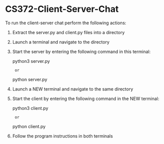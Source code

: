 # CS372-Client-Server-Chat

To run the client-server chat perform the following actions:

1) Extract the server.py and client.py files into a directory

2) Launch a terminal and navigate to the directory

3) Start the server by entering the following command in this terminal:

    python3 server.py

        or 
    
    python server.py

4) Launch a NEW terminal and navigate to the same directory

5) Start the client by entering the following command in the NEW terminal:

    python3 client.py

        or 
    
    python client.py

6) Follow the program instructions in both terminals